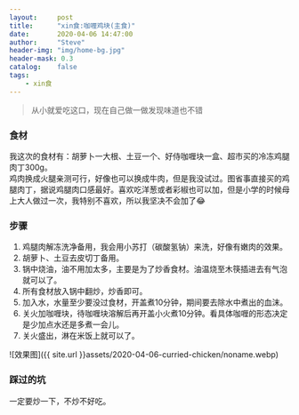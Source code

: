 ```yaml
---
layout:     post
title:      "xin食:咖喱鸡块(主食)"
date:       2020-04-06 14:47:00
author:     "Steve"
header-img: "img/home-bg.jpg"
header-mask: 0.3
catalog:    false
tags:
    - xin食
---
```



> 从小就爱吃这口，现在自己做一做发现味道也不错


### 食材

我这次的食材有：胡萝卜一大根、土豆一个、好侍咖喱块一盒、超市买的冷冻鸡腿肉丁300g。<br>
鸡肉换成火腿亲测可行，好像也可以换成牛肉，但是我没试过。图省事直接买的鸡腿肉丁，据说鸡腿肉口感最好。喜欢吃洋葱或者彩椒也可以加，但是小学的时候母上大人做过一次，我特别不喜欢，所以我坚决不会加了😂

### 步骤

1. 鸡腿肉解冻洗净备用，我会用小苏打（碳酸氢钠）来洗，好像有嫩肉的效果。
2. 胡萝卜、土豆去皮切丁备用。
3. 锅中烧油，油不用加太多，主要是为了炒香食材。油温烧至木筷插进去有气泡就可以了。
4. 所有食材放入锅中翻炒，炒香即可。
5. 加入水，水量至少要没过食材，开盖煮10分钟，期间要去除水中煮出的血沫。
6. 关火加咖喱块，待咖喱块溶解后再开盖小火煮10分钟。看具体咖喱的形态决定是少加点水还是多煮一会儿。
7. 关火盛出，淋在米饭上就可以了。

![效果图]({{ site.url }}assets/2020-04-06-curried-chicken/noname.webp)

### 踩过的坑

一定要炒一下，不炒不好吃。